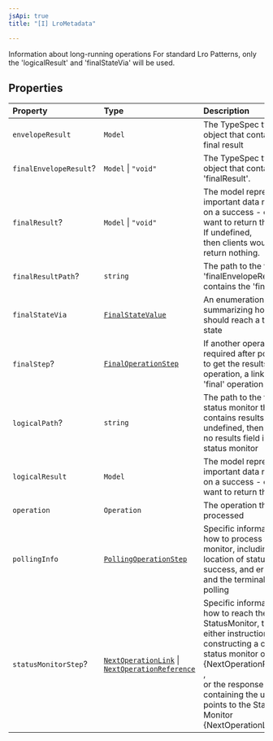```yaml
---
jsApi: true
title: "[I] LroMetadata"

---
```

Information about long-running operations
For standard Lro Patterns, only the 'logicalResult' and 'finalStateVia' will be used.

## Properties

| Property | Type | Description |
| :------ | :------ | :------ |
| `envelopeResult` | `Model` | The TypeSpec type of the object that contains the final result |
| `finalEnvelopeResult`? | `Model` \| `"void"` | The TypeSpec type of the object that contains the 'finalResult'. |
| `finalResult`? | `Model` \| `"void"` | The model representing important data returned on a success - clients will want to return this model. If undefined,<br /> then clients would want to return nothing. |
| `finalResultPath`? | `string` | The path to the field in the 'finalEnvelopeResult' that contains the 'finalResult'. |
| `finalStateVia` | [`FinalStateValue`](../enumerations/FinalStateValue.md) | An enumeration summarizing how a poller should reach a terminal state |
| `finalStep`? | [`FinalOperationStep`](../type-aliases/FinalOperationStep.md) | If another operation call is required after polling ends to get the results of the operation, a link to that 'final' operation |
| `logicalPath`? | `string` | The path to the field in the status monitor that contains results.  If undefined, then there is no results field in the status monitor |
| `logicalResult` | `Model` | The model representing important data returned on a success - clients will want to return this model |
| `operation` | `Operation` | The operation that was processed |
| `pollingInfo` | [`PollingOperationStep`](PollingOperationStep.md) | Specific information about how to process the status monitor, including the location of status, success, and error fields, and the terminal states for polling |
| `statusMonitorStep`? | [`NextOperationLink`](NextOperationLink.md) \| [`NextOperationReference`](NextOperationReference.md) | Specific information on how to reach the StatusMonitor, this is either instructions for constructing a call to the status monitor operation {NextOperationReference} ,<br />or the response property containing the url that points to the Statue Monitor {NextOperationLink} |
